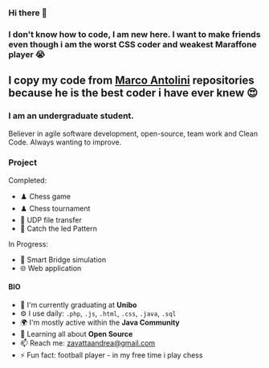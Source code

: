 ### Hi there 👋
### I don't know how to code, I am new here. I want to make friends even though i am the worst CSS coder and weakest Maraffone player 😭
## I copy my code from [Marco Antolini](https://github.com/MarcoAntolini) repositories because he is the best coder i have ever knew 😍

### I am an undergraduate student. 
Believer in agile software development, open-source, team work and Clean Code.
Always wanting to improve.

### Project
Completed:
-  ♟️ Chess game                
-  ♟️ Chess tournament
-  📁 UDP file transfer
-  🤖 Catch the led Pattern
  
In Progress:
-  🤖 Smart Bridge simulation 
-  🌐 Web application

#### BIO

- 🏢 I'm currently graduating at **Unibo**
- ⚙️ I use daily: `.php`, `.js`, `.html`, `.css`, `.java`, `.sql`
- 🌍 I'm mostly active within the **Java Community**
- 🌱 Learning all about **Open Source**
- 📫 Reach me: zavattaandrea@gmail.com
- ⚡️ Fun fact: football player - in my free time i play chess
